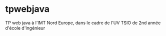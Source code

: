 # tpwebjava
TP web java à l'IMT Nord Europe, dans le cadre de l'UV TSIO de 2nd année d'école d'ingénieur
